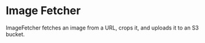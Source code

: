 # Image Fetcher

ImageFetcher fetches an image from a URL, crops it, and uploads it to an S3 bucket.

